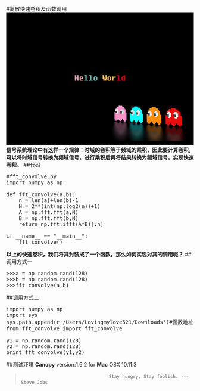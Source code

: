 #离散快速卷积及函数调用
![](https://github.com/Lovingmylove/python.sc/raw/master/scipy/helloworld.jpg)      
**信号系统理论中有这样一个规律：时域的卷积等于频域的乘积，因此要计算卷积，可以将时域信号转换为频域信号，进行乘积后再将结果转换为频域信号，实现快速卷积。**
##代码
<pre>
#fft_convolve.py
import numpy as np

def fft_convolve(a,b):
    n = len(a)+len(b)-1
    N = 2**(int(np.log2(n))+1)
    A = np.fft.fft(a,N)
    B = np.fft.fft(b,N)
    return np.fft.ifft(A*B)[:n]
    
if __name__ == "__main__":
    fft_convolve()
</pre>
**以上的快速卷积，我们将其封装成了一个函数，那么如何实现对其的调用呢？**
##调用方式一
<pre>
>>>a = np.random.rand(128)
>>>b = np.random.rand(128)
>>>fft_convolve(a,b)
</pre>
##调用方式二
<pre>
import numpy as np
import sys
sys.path.append(r'/Users/Lovingmylove521/Downloads')#函数地址
from fft_convolve import fft_convolve

y1 = np.random.rand(128)
y2 = np.random.rand(128)
print fft_convolve(y1,y2)
</pre>
##测试环境
**Canopy** version:1.6.2 for **Mac** OSX 10.11.3
>                                      Stay hungry, Stay foolish. ---Steve Jobs

